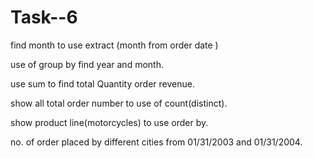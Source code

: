 # Task--6
find month to use  extract (month from order date ) 

use of group by find year and month.

use sum to find total Quantity order revenue.

show all total order number to use of count(distinct).

show product line(motorcycles) to use order by.

no. of order placed by different cities from 01/31/2003 and 01/31/2004.
